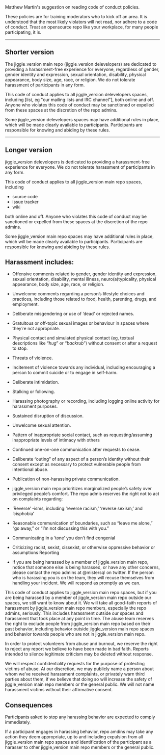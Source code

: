 Matthew Martin's suggestion on reading code of conduct policies.

These policies are for training moderators who to kick off an area. It is understood that the most likely violators will not read, nor adhere to a code of conduct. Treat an opensource repo like your workplace, for many people participating, it is.

----

Shorter version
---------------
The jiggle_version main repo (jiggle_version delevelopers) are dedicated to providing a harassment-free experience for everyone, regardless of gender, gender identity and expression, sexual orientation, disability, physical appearance, body size, age, race, or religion. We do not tolerate harassment of participants in any form.

This code of conduct applies to all jiggle_version delevelopers spaces, including [list, eg "our mailing lists and IRC channel"], both online and off. Anyone who violates this code of conduct may be sanctioned or expelled from these spaces at the discretion of the repo admins.

Some jiggle_version delevelopers spaces may have additional rules in place, which will be made clearly available to participants. Participants are responsible for knowing and abiding by these rules.

-----

Longer version
--------------
jiggle_version delevelopers is dedicated to providing a harassment-free experience for everyone. We do not tolerate harassment of participants in any form.

This code of conduct applies to all jiggle_version main repo spaces, including 

- source code
- issue tracker
- wiki

both online and off. Anyone who violates this code of conduct may be sanctioned or expelled from these spaces at the discretion of the repo admins.

Some jiggle_version main repo spaces may have additional rules in place, which will be made clearly available to participants. Participants are responsible for knowing and abiding by these rules.

Harassment includes:
-------------------
* Offensive comments related to gender, gender identity and expression, sexual orientation, disability, mental illness, neuro(a)typicality, physical appearance, body size, age, race, or religion.
* Unwelcome comments regarding a person’s lifestyle choices and practices, including those related to food, health, parenting, drugs, and employment.
* Deliberate misgendering or use of ‘dead’ or rejected names.
* Gratuitous or off-topic sexual images or behaviour  in spaces where they’re not appropriate.
* Physical contact and simulated physical contact (eg, textual descriptions like “*hug*” or “*backrub*”) without consent or after a request to stop.
* Threats of violence.
* Incitement of violence towards any individual, including encouraging a person to commit suicide or to engage in self-harm.
* Deliberate intimidation.
* Stalking or following.
* Harassing photography or recording, including logging online activity for harassment purposes.
* Sustained disruption of discussion.
* Unwelcome sexual attention.
* Pattern of inappropriate social contact, such as requesting/assuming inappropriate levels of intimacy with others
* Continued one-on-one communication after requests to cease.
* Deliberate “outing” of any aspect of a person’s identity without their consent except as necessary to protect vulnerable people from intentional abuse.
* Publication of non-harassing private communication.
* jiggle_version main repo prioritizes marginalized people’s safety over privileged people’s comfort. The repo admis reserves the right not to act on complaints regarding:

* ‘Reverse’ -isms, including ‘reverse racism,’ ‘reverse sexism,’ and ‘cisphobia’
* Reasonable communication of boundaries, such as “leave me alone,” “go away,” or “I’m not discussing this with you.”
* Communicating in a ‘tone’ you don’t find congenial
* Criticizing racist, sexist, cissexist, or otherwise oppressive behavior or assumptions
Reporting
* If you are being harassed by a member of jiggle_version main repo, notice that someone else is being harassed, or have any other concerns, please contact the repo admins at @mistersql on twitter. If the person who is harassing you is on the team, they will recuse themselves from handling your incident. We will respond as promptly as we can.

This code of conduct applies to jiggle_version main repo spaces, but if you are being harassed by a member of jiggle_version main repo outside our spaces, we still want to know about it. We will take all good-faith reports of harassment by jiggle_version main repo members, especially the repo admins, seriously. This includes harassment outside our spaces and harassment that took place at any point in time. The abuse team reserves the right to exclude people from jiggle_version main repo based on their past behavior, including behavior outside jiggle_version main repo spaces and behavior towards people who are not in jiggle_version main repo.

In order to protect volunteers from abuse and burnout, we reserve the right to reject any report we believe to have been made in bad faith. Reports intended to silence legitimate criticism may be deleted without response.

We will respect confidentiality requests for the purpose of protecting victims of abuse. At our discretion, we may publicly name a person about whom we’ve received harassment complaints, or privately warn third parties about them, if we believe that doing so will increase the safety of jiggle_version main repo members or the general public. We will not name harassment victims without their affirmative consent.

Consequences
------------
Participants asked to stop any harassing behavior are expected to comply immediately.

If a participant engages in harassing behavior, repo amdins may take any action they deem appropriate, up to and including expulsion from all jiggle_version main repo spaces and identification of the participant as a harasser to other jiggle_version main repo members or the general public.